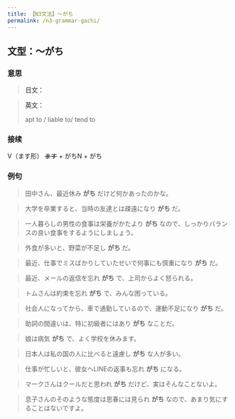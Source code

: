 ```yaml
---
title: 【N3文法】〜がち
permalink: /n3-grammar-gachi/
---
```


## 文型：〜がち

### 意思

> **日文：**


> **英文：**
> 
> apt to / liable to/ tend to


### 接续

V（ます形） ~~ます~~ \+ がちN + がち

### 例句

> 田中さん、最近休み **がち** だけど何かあったのかな。

> 大学を卒業すると、当時の友達とは疎遠になり **がち** だ。

> 一人暮らしの男性の食事は栄養がかたより **がち** なので、しっかりバランスの良い食事をするようにしましょう。

> 外食が多いと、野菜が不足し **がち** だ。

> 最近、仕事でミスばかりしていたせいで何事にも慎重になり **がち** だ。

> 最近、メールの返信を忘れ **がち** で、上司からよく怒られる。

> トムさんは約束を忘れ **がち** で、みんな困っている。

> 社会人になってから、車で通勤しているので、運動不足になり **がち** だ。

> 助詞の間違いは、特に初級者にはあり **がち** なことだ。

> 娘は病気 **がち** で、よく学校を休みます。

> 日本人は私の国の人に比べると遠慮し **がち** な人が多い。

> 仕事が忙しいと、彼女へLINEの返事も忘れ **がち** になる。

> マークさんはクールだと思われ **がち** だけど、実はそんなことないよ。

> 息子さんのそのような態度は思春には見られ **がち** なので、あまり気にすることはないですよ。

